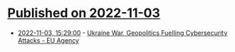 # [Published on 2022-11-03](index.md)

* [2022-11-03, 15:29:00](https://it.slashdot.org/story/22/11/03/1529226/ukraine-war-geopolitics-fuelling-cybersecurity-attacks---eu-agency?utm_source=rss1.0mainlinkanon&utm_medium=feed) - [Ukraine War, Geopolitics Fuelling Cybersecurity Attacks - EU Agency](https://it.slashdot.org/story/22/11/03/1529226/ukraine-war-geopolitics-fuelling-cybersecurity-attacks---eu-agency?utm_source=rss1.0mainlinkanon&utm_medium=feed)
